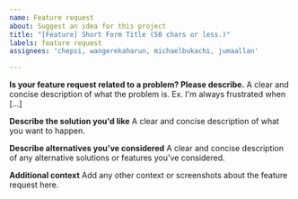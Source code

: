 ```yaml
---
name: Feature request
about: Suggest an idea for this project
title: "[Feature] Short Form Title (50 chars or less.)"
labels: feature request
assignees: 'chepsi, wangerekaharun, michaelbukachi, jumaallan'

---
```


**Is your feature request related to a problem? Please describe.**
A clear and concise description of what the problem is. Ex. I'm always frustrated when [...]

**Describe the solution you'd like**
A clear and concise description of what you want to happen.

**Describe alternatives you've considered**
A clear and concise description of any alternative solutions or features you've considered.

**Additional context**
Add any other context or screenshots about the feature request here.
